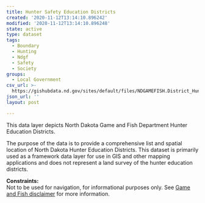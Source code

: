 ```yaml
---
title: Hunter Safety Education Districts
created: '2020-11-12T13:14:10.896242'
modified: '2020-11-12T13:14:10.896248'
state: active
type: dataset
tags:
  - Boundary
  - Hunting
  - Ndgf
  - Safety
  - Society
groups:
  - Local Government
csv_url: >-
  https://gishubdata.nd.gov/sites/default/files/NDGAMEFISH.District_HunterEducation.csv
json_url: ''
layout: post

---
```

<p>This data layer depicts North Dakota Game and Fish Department Hunter Education Districts.</p>
<p>The purpose of the data is to provide a comprehensive list and spatial location of North Dakota Hunter Education Districts. This dataset is primarily used as a framework data layer for use in GIS and other mapping applications and does not represent a land survey of the hunter education districts.</p>
<p><strong>Constraints:</strong><br />
Not to be used for navigation, for informational purposes only. See <a href="/game-and-fish-department-disclaimer">Game and Fish disclaimer</a> for more information.</p>

